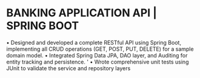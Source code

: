 # BANKING APPLICATION API | SPRING BOOT
  • Designed and developed a complete RESTful API using Spring Boot, implementing all CRUD operations (GET, POST, PUT, DELETE) for a sample domain model.
  • Integrated Spring Data JPA, DAO layer, and Auditing for entity tracking and persistence. 
' • Wrote comprehensive unit tests using JUnit to validate the service and repository layers
